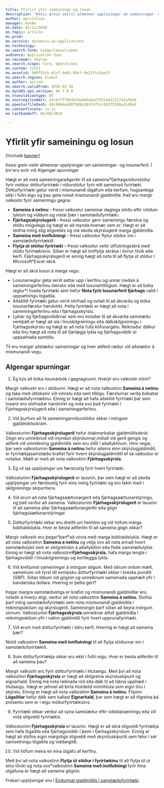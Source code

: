 ```yaml
---
title: Yfirlit yfir sameiningu og losun
description: "Þessi grein veitir almennar upplýsingar um sameiningar- og losunarferli. Í því eru svör við Algengar spurningar"
author: aprilolson
manager: AnnBe
ms.date: 01/11/2018
ms.topic: article
ms.prod: 
ms.service: dynamics-ax-applications
ms.technology: 
ms.search.form: LedgerConsolidate
audience: Application User
ms.reviewer: shylaw
ms.search.scope: Core, Operations
ms.custom: 13151
ms.assetid: 9d8f55cb-b2cf-4e01-89cf-0e21f5c8ae1f
ms.search.region: Global
ms.author: aolson
ms.search.validFrom: 2016-02-28
ms.dyn365.ops.version: AX 7.0.0
ms.translationtype: HT
ms.sourcegitcommit: efcb77ff883b29a4bbaba27551e02311742afbbd
ms.openlocfilehash: d4c966badd87b80e203f475cc632f5388ad1d8e5
ms.contentlocale: is-is
ms.lasthandoff: 05/08/2018

---
```


# <a name="consolidation-and-elimination-overview"></a>Yfirlit yfir sameiningu og losun

[!include [banner](../includes/banner.md)]

Þessi grein veitir almennar upplýsingar um sameiningar- og losunarferli. Í því eru svör við Algengar spurningar

Hægt er að nota sameiningaraðgerðir til að sameina°fjárhagsniðurstöður fyrir nokkur dótturfyrirtæki í niðurstöður fyrir eitt sameinað fyrirtæki. Dótturfyrirtæki getur verið í mismunandi útgáfum eða kerfum, hugsanlega ekki í fullri eigu og þau geta notað mismunandi gjaldmiðla. Það eru margir valkostir fyrir sameiningu gagna:

-   **Sameina á netinu** – Þessi valkostur sameinar daglega stöðu eftir völdum lyklum og víddum og vistar þær í samstæðufyrirtæki.
-   **Fjárhagsskýrslugerð** – Þessi valkostur gerir sameiningu færslna og stöðu mögulega og hægt er að mynda hvenær sem er. Hægt er að stofna mörg stig stigveldis og má skoða skýrslugerð marga gjaldmiðla.
-   **Sameina með innflutningi** – Þessi valkostur flytur stöður inn í samstæðufyrirtækið.
-   **Flytja út stöður fyrirtæki** – Þessi valkostur veitir útflutningsskrá með stöðu fyrirtækisins. Síðan er hægt að innflytja skrána í önnur tilvik eða kerfi. Fjárhagsskýrslugerð er einnig hægt að nota til að flytja út stöður í Microsoft°Excel-skrá.

Hægt er að skrá losun á marga vegu:

-   Losunarreglur geta verið settar upp í kerfinu og unnar meðan á sameiningarferlinu stendur eða með losunartillögum. Hægt er að bóka reglur°í hvaða fyrirtæki sem hefur **Nota fyrir losunarferli fjárhags** valið í uppsetningu lögaðila.
-   Aðskilið fyrirtæki getur verið stofnað og notað til að ákvarða og bóka losunarfærslur handvirkt. Þetta fyrirtæki er hægt að nota í sameiningarferlinu eða í fjárhagsskýrslu.
-   Lyklar og fjárhagsvíddirnar sem eru notaðar til að ákvarða samstæðu verkþátt er hægt að sía í línuskilgreiningu eða dálkskilgreiningu í Fjárhagsskýrslu og hægt er að nota fulla köfunargetu. Reiknaður dálkur eða línu hægt að nota til að fjarlægja lykla og fjárhagsvíddir úr uppsafnaða samtölu.

Til eru margar aðstæður sameiningar og hver aðferð ræður við aðstæður á mismunandi vegu.

## <a name="frequently-asked-questions"></a>Algengar spurningar
1.  Ég kýs að bóka losunarbók í gagnagrunni. Hverjir eru valkostir mínir?

Margir valkostir eru í stöðunni. Hægt er að nota valkostinn **Sameina á netinu** og taka með útilokanir við vinnslu eða sem tillögu. Færslurnar verða bókaðar í samstæðufyrirtækinu. Einnig er hægt að hafa aðskilið fyrirtæki þar sem losanir eru stofnaðar handvirkt og nota svo það fyrirtæki í Fjárhagsskýrslugerð eða í sameiningarferlinu.

2.  Við þurfum að fá sameiningarniðurstöður okkar í mörgum gjaldmiðilsskrám.

Valkosturinn **Fjárhagsskýrslugerð** hefur ótakmarkaðar gjaldmiðilsskrár. Gögn eru umreiknuð við myndun skýrslunnar,miðað við gerð gengis og aðferð við umreikning gjaldmiðils sem eru stillt í aðallyklinum. Hins vegar, þar sem valkosturinn **Sameina á netinu** hefur aðeins einn skýrslugjaldmiðil, er fyrirtækjasamstæðu krafist fyrir hvern skýrslugjaldmiðill ef sá valkostur er notaður. Mælt er með að nota valkostinn **Fjárhagsskýrsla**.

3.  Ég vil sjá upplýsingar um færslustig fyrir hvert fyrirtæki.

Valkosturinn **Fjárhagsskýrslugerð** er lausnin, þar sem hægt er að skoða upplýsingar um færslustig fyrir eins mörg fyrirtæki og eru tekin með í skilgreiningu skipuritsins.

4.  Við erum að nota fjárhagsáætlunargerð eða fjárhagsáætlunarstýringu, og það verður að sameina.
Valkosturinn **Fjárhagsskýrslugerð** er lausnin til að sameina allar fjárhagsáætlunargerðir eða gögn fjárhagsáætlunarstýringar.

5.  Dótturfyrirtæki okkar eru dreifð um heiminn og við höfum marga bókhaldslykla. Hver er besta aðferðin til að sameina gögn okkar?

Margir valkostir eru þegar°þarf°að vinna með marga bókhaldslykla. Hægt er að nota valkostinn **Sameina á netinu** og velja svo að nota annað hvort samstæðulykil sem er skilgreindur á aðallykilinn eða flokk samstæðulykla. Einnig er hægt að nota valkostinn**Fjárhagsskýrsla**, hafa marga tengla í fjárhagsvíddir í línuskilgreiningu og kortleggja lykla.

6.  Við krefjumst sameiningar á mörgum stigum. Með öðrum orðum mælt, sameinum við fyrst öll evrópsku dótturfyrirtæki okkar í breska pundið (GBP). Síðan tökum við gögnin og umreiknum sameinaða upphæð yfir í bandaríska dollara. Hvernig er þetta gert?

Þegar margra samstæðustiga er krafist og mismunandi gjaldmiðlar eru notaðir á hverju stigi, verður að nota valkostinn **Sameina á netinu**. Stofna þarf mörg samstæðufyrirtæki sem nota mismunandi gjaldmiðla í reikningsskilum og skýrslugerð. Sameiningin þarf síðan að keyra mörgum sinnum. Valkosturinn **Fjárhagsskýrsla** umreiknar alltaf gjaldmiðla í reikningsskilum yfir í valinn gjaldmiðil fyrir hvert upprunafyrirtæki.

7.  Við erum með dótturfyrirtæki í öðru kerfi. Hvernig er hægt að sameina þær?

Notið valkostinn **Sameina með innflutningi** til að flytja stöðurnar inn í samstæðufyrirtækið.

8.  Sum dótturfyrirtækja okkar eru ekki í fullri eigu. Hver er besta aðferðin til að sameina þau?

Margir valkostir eru fyrir dótturfyrirtæki í hlutaeigu. Með því að nota valkostinn **Fjárhagsskýrsla** er hægt að skilgreina skýrsluskipurit og eignarhald. Einnig má nota reiknaða röð eða dálk til að tákna upphæð í hlutaeigu. Hægt er jafnvel að birta hlutdeild minnihluta sem eigin línu í skýrslu. Einnig er hægt að nota valkostinn **Sameina á netinu**. Flipinn **Lögaðilar** hefur dálk sem kallast **Eignarhald**, þar sem hægt er að tilgreina þá prósentu sem er í eigu móðurfyrirtækisins.

9.  Fyrirtæki okkar verður að sýna samstæður eftir viðskiptaeiningu eða vill nota stigveldi fyrirtækis.

Valkosturinn **Fjárhagsskýrsla** er lausnin. Hægt er að skrá stigveldi fyrirtækja sem hafa lögaðila eða fjárhagsvíddir í þeim í fjárhagsskýrslum. Einnig er hægt að stofna eigin margstiga stigveldi með skýrsluskipuriti sem felur í sér samsetningu lögaðila og víddargildi.

10. Við höfum meira en eina útgáfu af kerfinu.

Með því að nota valkostinn **Flytja út stöður í fyrirtækinu** til að flytja út úr einu tilviki og nota svo°valkostinn **Sameina með innflutningi** fyrir hina útgáfuna er hægt að sameina gögnin.


Frekari upplýsingar eru í [Endurmat gjaldmiðils í samstæðufyrirtæki](../general-ledger/currency-revaluation-consolidation-company.md).



